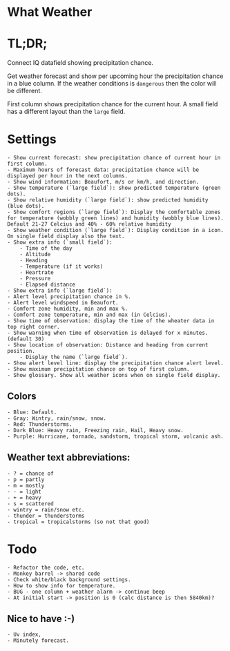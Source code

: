 # What Weather

# TL;DR;

Connect IQ datafield showing precipitation chance.

Get weather forecast and show per upcoming hour the precipitation chance in a blue column.
If the weather conditions is `dangerous` then the color will be different.

First column shows precipitation chance for the current hour.
A small field has a different layout than the `large` field.

# Settings

	- Show current forecast: show precipitation chance of current hour in first column.
	- Maximum hours of forecast data: precipitation chance will be displayed per hour in the next columns.
	- Show wind information: Beaufort, m/s or km/h, and direction.
	- Show temperature (`large field`): show predicted temperature (green dots).
	- Show relative humidity (`large field`): show predicted humidity (blue dots).
	- Show comfort regions (`large field`): Display the comfortable zones for temperature (wobbly green lines) and humidity (wobbly blue lines). Default 21-27 Celcius and 40% - 60% relative humidity
	- Show weather condition (`large field`): Display condition in a icon. On single field display also the text.
	- Show extra info (`small field`):
		- Time of the day
		- Altitude
		- Heading
		- Temperature (if it works)
		- Heartrate
		- Pressure
		- Elapsed distance
	- Show extra info (`large field`):		
	- Alert level precipitation chance in %.
	- Alert level windspeed in Beaufort.
	- Comfort zone humidity, min and max %.
	- Comfort zone temperature, min and max (in Celcius).
	- Show time of observation: display the time of the wheater data in top right corner.
	- Show warning when time of observation is delayed for x minutes. (default 30)		
	- Show location of observation: Distance and heading from current position.
		- Display the name (`large field`).
	- Show alert level line: display the precipitation chance alert level.
	- Show maximum precipitation chance on top of first column.
	- Show glossary. Show all weather icons when on single field display.

 ## Colors

	- Blue: Default.
	- Gray: Wintry, rain/snow, snow.
	- Red: Thunderstorms.
	- Dark Blue: Heavy rain, Freezing rain, Hail, Heavy snow.
	- Purple: Hurricane, tornado, sandstorm, tropical storm, volcanic ash.

## Weather text abbreviations:
	- ? = chance of
	- p = partly
	- m = mostly
	- - = light
	- + = heavy
	- s = scattered
	- wintry = rain/snow etc.
	- thunder = thunderstorms
	- tropical = tropicalstorms (so not that good)
	
	
# Todo
	- Refactor the code, etc.
	- Monkey barrel -> shared code
	- Check white/black background settings.
 	- How to show info for temperature.
	- BUG - one column + weather alarm -> continue beep
	- At initial start -> position is 0 (calc distance is then 5840km)? 			

## Nice to have :-)
	- Uv index,
	- Minutely forecast.